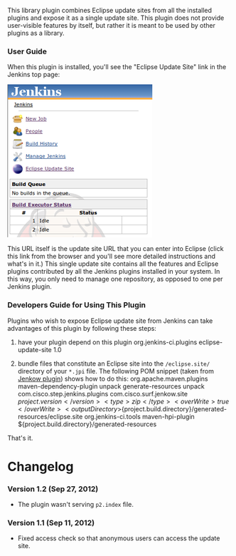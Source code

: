 This library plugin combines Eclipse update sites from all the installed
plugins and expose it as a single update site. This plugin does not
provide user-visible features by itself, but rather it is meant to be
used by other plugins as a library.

### User Guide

When this plugin is installed, you'll see the "Eclipse Update Site" link
in the Jenkins top page:

![](docs/images/screenshot.png)

This URL itself is the update site URL that you can enter into Eclipse
(click this link from the browser and you'll see more detailed
instructions and what's in it.) This single update site contains all the
features and Eclipse plugins contributed by all the Jenkins plugins
installed in your system. In this way, you only need to manage one
repository, as opposed to one per Jenkins plugin.

### Developers Guide for Using This Plugin

Plugins who wish to expose Eclipse update site from Jenkins can take
advantages of this plugin by following these steps:

1.  have your plugin depend on this plugin
          <dependencies>
            <dependency>
              <groupId>org.jenkins-ci.plugins</groupId>
              <artifactId>eclipse-update-site</artifactId>
              <version>1.0</version>
            </dependency>
          </dependencies>

2.  bundle files that constitute an Eclipse site into the
    `/eclipse.site/` directory of your `*.jpi` file. The following POM
    snippet (taken from [Jenkow
    plugin](http://localhost:8085/display/JENKINS/Jenkow+Plugin)) shows
    how to do this:
          <build>
            <plugins>
              <plugin>
                <groupId>org.apache.maven.plugins</groupId>
                <artifactId>maven-dependency-plugin</artifactId>
                <executions>
                  <execution>
                    <id>unpack</id>
                    <phase>generate-resources</phase>
                    <goals>
                      <goal>unpack</goal>
                    </goals>
                    <configuration>
                      <artifactItems>
                        <artifactItem>
                          <groupId>com.cisco.step.jenkins.plugins</groupId>
                          <artifactId>com.cisco.surf.jenkow.site</artifactId>
                          <version>${project.version}</version>
                          <type>zip</type>
                          <overWrite>true</overWrite>
                          <outputDirectory>${project.build.directory}/generated-resources/eclipse.site</outputDirectory>
                        </artifactItem>
                      </artifactItems>
                    </configuration>
                  </execution>
                </executions>
              </plugin>
              <plugin>
                <groupId>org.jenkins-ci.tools</groupId>
                <artifactId>maven-hpi-plugin</artifactId>
                <configuration>
                  <webResources>
                    <resource>
                      <directory>${project.build.directory}/generated-resources</directory>
                    </resource>
                  </webResources>
                </configuration>
              </plugin>
            </plugins>
          </build>

That's it.

# Changelog

### Version 1.2 (Sep 27, 2012)

-   The plugin wasn't serving `p2.index` file.

### Version 1.1 (Sep 11, 2012)

-   Fixed access check so that anonymous users can access the update
    site.

